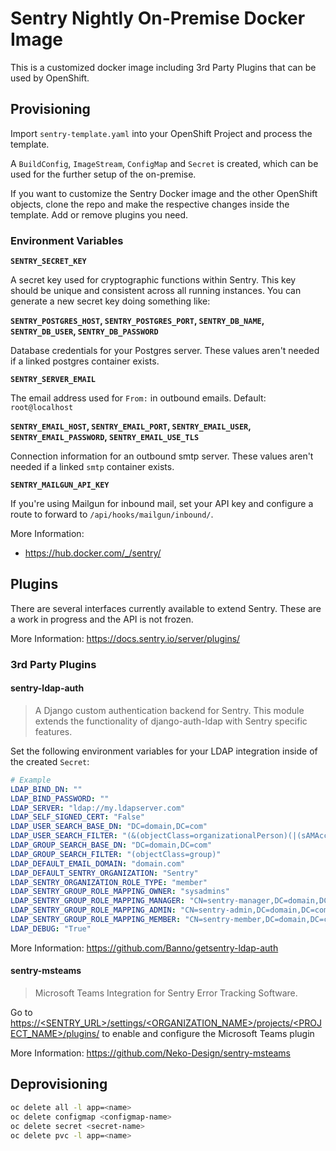 # Sentry Nightly On-Premise Docker Image

This is a customized docker image including 3rd Party Plugins that can be used by OpenShift.

## Provisioning

Import `sentry-template.yaml` into your OpenShift Project and process the template.

A `BuildConfig`, `ImageStream`, `ConfigMap` and `Secret` is created, which can be used for the further setup of the on-premise.

If you want to customize the Sentry Docker image and the other OpenShift objects, clone the repo and make the respective changes inside the template. Add or remove plugins you need.

### Environment Variables

**`SENTRY_SECRET_KEY`**

A secret key used for cryptographic functions within Sentry. This key should be unique and consistent across all running instances. You can generate a new secret key doing something like:

**`SENTRY_POSTGRES_HOST`, `SENTRY_POSTGRES_PORT`, `SENTRY_DB_NAME`, `SENTRY_DB_USER`, `SENTRY_DB_PASSWORD`**

Database credentials for your Postgres server. These values aren't needed if a linked postgres container exists.

**`SENTRY_SERVER_EMAIL`**

The email address used for `From:` in outbound emails. Default: `root@localhost`

**`SENTRY_EMAIL_HOST`, `SENTRY_EMAIL_PORT`, `SENTRY_EMAIL_USER`, `SENTRY_EMAIL_PASSWORD`, `SENTRY_EMAIL_USE_TLS`**

Connection information for an outbound smtp server. These values aren't needed if a linked `smtp` container exists.

**`SENTRY_MAILGUN_API_KEY`**

If you're using Mailgun for inbound mail, set your API key and configure a route to forward to `/api/hooks/mailgun/inbound/`.

More Information:

- https://hub.docker.com/_/sentry/

## Plugins

There are several interfaces currently available to extend Sentry. These are a work in progress and the API is not frozen.

More Information: https://docs.sentry.io/server/plugins/

### 3rd Party Plugins

#### sentry-ldap-auth

> A Django custom authentication backend for Sentry. This module extends the functionality of django-auth-ldap with Sentry specific features.

Set the following environment variables for your LDAP integration inside of the created `Secret`:

```yaml
# Example
LDAP_BIND_DN: ""
LDAP_BIND_PASSWORD: ""
LDAP_SERVER: "ldap://my.ldapserver.com"
LDAP_SELF_SIGNED_CERT: "False"
LDAP_USER_SEARCH_BASE_DN: "DC=domain,DC=com"
LDAP_USER_SEARCH_FILTER: "(&(objectClass=organizationalPerson)(|(sAMAccountName=%(user)s)(mail=%(user)s)))"
LDAP_GROUP_SEARCH_BASE_DN: "DC=domain,DC=com"
LDAP_GROUP_SEARCH_FILTER: "(objectClass=group)"
LDAP_DEFAULT_EMAIL_DOMAIN: "domain.com"
LDAP_DEFAULT_SENTRY_ORGANIZATION: "Sentry"
LDAP_SENTRY_ORGANIZATION_ROLE_TYPE: "member"
LDAP_SENTRY_GROUP_ROLE_MAPPING_OWNER: "sysadmins"
LDAP_SENTRY_GROUP_ROLE_MAPPING_MANAGER: "CN=sentry-manager,DC=domain,DC=com"
LDAP_SENTRY_GROUP_ROLE_MAPPING_ADMIN: "CN=sentry-admin,DC=domain,DC=com"
LDAP_SENTRY_GROUP_ROLE_MAPPING_MEMBER: "CN=sentry-member,DC=domain,DC=com"
LDAP_DEBUG: "True"
```

More Information: https://github.com/Banno/getsentry-ldap-auth

#### sentry-msteams

> Microsoft Teams Integration for Sentry Error Tracking Software.

Go to [https://<SENTRY_URL>/settings/<ORGANIZATION_NAME>/projects/<PROJECT_NAME>/plugins/](https://<SENTRY_URL>/settings/<ORGANIZATION_NAME>/projects/<PROJECT_NAME>/plugins/) to enable and configure the Microsoft Teams plugin

More Information: https://github.com/Neko-Design/sentry-msteams

## Deprovisioning

```bash
oc delete all -l app=<name>
oc delete configmap <configmap-name>
oc delete secret <secret-name>
oc delete pvc -l app=<name>
```

